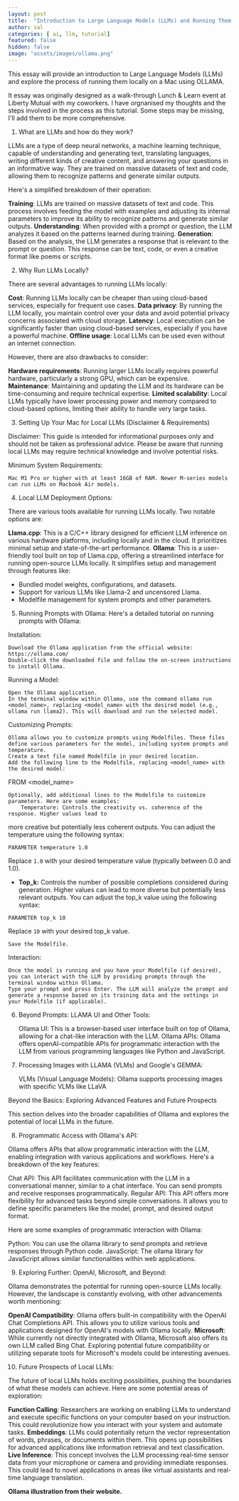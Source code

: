 ```yaml
---
layout: post
title:  "Introduction to Large Language Models (LLMs) and Running Them Locally on Your Mac Using OLLAMA"
author: sal
categories: [ ai, llm, tutorial]
featured: false
hidden: false
image: "assets/images/ollama.png"
---
```


This essay will provide an introduction to Large Language Models (LLMs) and explore the process of running them locally on a Mac using OLLAMA.

It essay was originally designed as a walk-through Lunch & Learn event at Liberty Mutual with my coworkers. I have orgnanised my thoughts and the steps involved in the process as this tutorial. Some steps may be missing, I'll add them to be more comprehensive.


1. What are LLMs and how do they work?

LLMs are a type of deep neural networks, a machine learning technique, capable of understanding and generating text, translating languages, writing different kinds of creative content, and answering your questions in an informative way. They are trained on massive datasets of text and code, allowing them to recognize patterns and generate similar outputs.

Here's a simplified breakdown of their operation:

**Training**: LLMs are trained on massive datasets of text and code. This process involves feeding the model with examples and adjusting its internal parameters to improve its ability to recognize patterns and generate similar outputs.
**Understanding**: When provided with a prompt or question, the LLM analyzes it based on the patterns learned during training.
**Generation**: Based on the analysis, the LLM generates a response that is relevant to the prompt or question. This response can be text, code, or even a creative format like poems or scripts.

2. Why Run LLMs Locally?

There are several advantages to running LLMs locally:

**Cost**: Running LLMs locally can be cheaper than using cloud-based services, especially for frequent use cases.
**Data privacy**: By running the LLM locally, you maintain control over your data and avoid potential privacy concerns associated with cloud storage.
**Latency**: Local execution can be significantly faster than using cloud-based services, especially if you have a powerful machine.
**Offline usage**: Local LLMs can be used even without an internet connection.

However, there are also drawbacks to consider:

**Hardware requirements**: Running larger LLMs locally requires powerful hardware, particularly a strong GPU, which can be expensive.
**Maintenance**: Maintaining and updating the LLM and its hardware can be time-consuming and require technical expertise.
**Limited scalability**: Local LLMs typically have lower processing power and memory compared to cloud-based options, limiting their ability to handle very large tasks.

3. Setting Up Your Mac for Local LLMs (Disclaimer & Requirements)

Disclaimer: This guide is intended for informational purposes only and should not be taken as professional advice. Please be aware that running local LLMs may require technical knowledge and involve potential risks.

Minimum System Requirements:

    Mac M1 Pro or higher with at least 16GB of RAM. Newer M-series models can run LLMs on Macbook Air models.

4. Local LLM Deployment Options:

There are various tools available for running LLMs locally. Two notable options are:

**Llama.cpp**: This is a C/C++ library designed for efficient LLM inference on various hardware platforms, including locally and in the cloud. It prioritizes minimal setup and state-of-the-art performance.
**Ollama**: This is a user-friendly tool built on top of Llama.cpp, offering a streamlined interface for running open-source LLMs locally. It simplifies setup and management through features like:
* Bundled model weights, configurations, and datasets.
* Support for various LLMs like Llama-2 and uncensored Llama.
* Modelfile management for system prompts and other parameters.

5. Running Prompts with Ollama:
Here's a detailed tutorial on running prompts with Ollama:

Installation:

    Download the Ollama application from the official website: https://ollama.com/
    Double-click the downloaded file and follow the on-screen instructions to install Ollama.

Running a Model:

    Open the Ollama application.
    In the terminal window within Ollama, use the command ollama run <model_name>, replacing <model_name> with the desired model (e.g., ollama run llama2). This will download and run the selected model.

Customizing Prompts:

    Ollama allows you to customize prompts using Modelfiles. These files define various parameters for the model, including system prompts and temperature.
    Create a text file named Modelfile in your desired location.
    Add the following line to the Modelfile, replacing <model_name> with the desired model:

FROM <model_name>

    Optionally, add additional lines to the Modelfile to customize parameters. Here are some examples:
        Temperature: Controls the creativity vs. coherence of the response. Higher values lead to

more creative but potentially less coherent outputs. You can adjust the temperature using the following syntax:

```
PARAMETER temperature 1.0
```

Replace `1.0` with your desired temperature value (typically between 0.0 and 1.0).

* **Top_k:** Controls the number of possible completions considered during generation. Higher values can lead to more diverse but potentially less relevant outputs. You can adjust the top_k value using the following syntax:

```
PARAMETER top_k 10
```

Replace `10` with your desired top_k value.

    Save the Modelfile.

Interaction:

    Once the model is running and you have your Modelfile (if desired), you can interact with the LLM by providing prompts through the terminal window within Ollama.
    Type your prompt and press Enter. The LLM will analyze the prompt and generate a response based on its training data and the settings in your Modelfile (if applicable).

6. Beyond Prompts: LLAMA UI and Other Tools:

    Ollama UI: This is a browser-based user interface built on top of Ollama, allowing for a chat-like interaction with the LLM.
    Ollama APIs: Ollama offers openAI-compatible APIs for programmatic interaction with the LLM from various programming languages like Python and JavaScript.

7. Processing Images with LLAMA (VLMs) and Google's GEMMA:

    VLMs (Visual Language Models): Ollama supports processing images with specific VLMs like LLaVA

Beyond the Basics: Exploring Advanced Features and Future Prospects

This section delves into the broader capabilities of Ollama and explores the potential of local LLMs in the future.

8. Programmatic Access with Ollama's API:

Ollama offers APIs that allow programmatic interaction with the LLM, enabling integration with various applications and workflows. Here's a breakdown of the key features:

Chat API: This API facilitates communication with the LLM in a conversational manner, similar to a chat interface. You can send prompts and receive responses programmatically.
Regular API: This API offers more flexibility for advanced tasks beyond simple conversations. It allows you to define specific parameters like the model, prompt, and desired output format.

Here are some examples of programmatic interaction with Ollama:

Python: You can use the ollama library to send prompts and retrieve responses through Python code.
JavaScript: The ollama library for JavaScript allows similar functionalities within web applications.

9. Exploring Further: OpenAI, Microsoft, and Beyond:

Ollama demonstrates the potential for running open-source LLMs locally. However, the landscape is constantly evolving, with other advancements worth mentioning:

**OpenAI Compatibility**: Ollama offers built-in compatibility with the OpenAI Chat Completions API. This allows you to utilize various tools and applications designed for OpenAI's models with Ollama locally.
**Microsoft**: While currently not directly integrated with Ollama, Microsoft also offers its own LLM called Bing Chat. Exploring potential future compatibility or utilizing separate tools for Microsoft's models could be interesting avenues.

10. Future Prospects of Local LLMs:

The future of local LLMs holds exciting possibilities, pushing the boundaries of what these models can achieve. Here are some potential areas of exploration:

**Function Calling**: Researchers are working on enabling LLMs to understand and execute specific functions on your computer based on your instruction. This could revolutionize how you interact with your system and automate tasks.
**Embeddings**: LLMs could potentially return the vector representation of words, phrases, or documents within them. This opens up possibilities for advanced applications like information retrieval and text classification.
**Live Inference**: This concept involves the LLM processing real-time sensor data from your microphone or camera and providing immediate responses. This could lead to novel applications in areas like virtual assistants and real-time language translation.


__Ollama illustration from their website.__